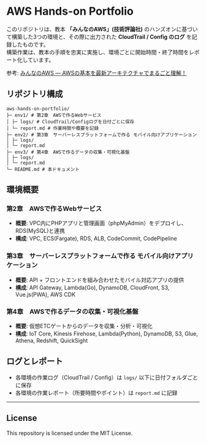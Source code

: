  # AWS Hands-on Portfolio

このリポジトリは、教本 **「みんなのAWS」(技術評論社)** のハンズオンに基づいて構築した3つの環境と、その際に出力された **CloudTrail / Config のログ** を記録したものです。  
構築作業は、教本の手順を忠実に実施し、環境ごとに開始時間・終了時間をレポート化しています。  


参考: [みんなのAWS ― AWSの基本を最新アーキテクチャでまるごと理解！](https://gihyo.jp/book/2020/978-4-297-11329-2)

##  リポジトリ構成
```
aws-hands-on-portfolio/
├─ env1/ # 第2章　AWSで作るWebサービス
│ ├─ logs/ # CloudTrail/Configログを日付ごとに保存
│ └─ report.md # 作業時間や概要を記録
├─ env2/ # 第3章　サーバーレスプラットフォームで作る モバイル向けアプリケーション
│ ├─ logs/
│ └─ report.md
├─ env3/ # 第4章　AWSで作るデータの収集・可視化基盤
│ ├─ logs/
│ └─ report.md
└─ README.md # 本ドキュメント
```




##  環境概要

### 第2章　AWSで作るWebサービス
- **概要**: VPC内にPHPアプリと管理画面（phpMyAdmin）をデプロイし、RDS(MySQL)と連携
- **構成**: VPC, ECS(Fargate), RDS, ALB, CodeCommit, CodePipeline


### 第3章　サーバーレスプラットフォームで作る モバイル向けアプリケーション
- **概要**: API + フロントエンドを組み合わせたモバイル対応アプリの提供
- **構成**: API Gateway, Lambda(Go), DynamoDB, CloudFront, S3, Vue.js(PWA), AWS CDK


### 第4章　AWSで作るデータの収集・可視化基盤
- **概要**: 仮想ETCゲートからのデータを収集・分析・可視化
- **構成**: IoT Core, Kinesis Firehose, Lambda(Python), DynamoDB, S3, Glue, Athena, Redshift, QuickSight



##  ログとレポート
- 各環境の作業ログ（CloudTrail / Config）は `logs/` 以下に日付フォルダごとに保存  
- 各環境の作業レポート（所要時間やポイント）は `report.md` に記録  

---

##  License
This repository is licensed under the MIT License.
